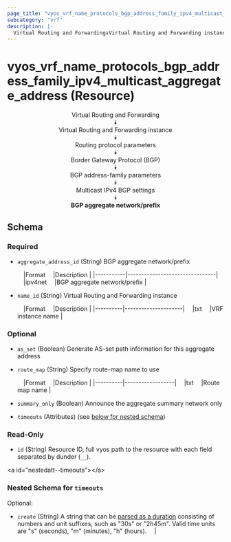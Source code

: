 ```yaml
---
page_title: "vyos_vrf_name_protocols_bgp_address_family_ipv4_multicast_aggregate_address Resource - vyos"
subcategory: "vrf"
description: |- 
  Virtual Routing and Forwarding⯯Virtual Routing and Forwarding instance⯯Routing protocol parameters⯯Border Gateway Protocol (BGP)⯯BGP address-family parameters⯯Multicast IPv4 BGP settings⯯BGP aggregate network/prefix
---
```


# vyos_vrf_name_protocols_bgp_address_family_ipv4_multicast_aggregate_address (Resource)
<center>

Virtual Routing and Forwarding  
⯯  
Virtual Routing and Forwarding instance  
⯯  
Routing protocol parameters  
⯯  
Border Gateway Protocol (BGP)  
⯯  
BGP address-family parameters  
⯯  
Multicast IPv4 BGP settings  
⯯  
**BGP aggregate network/prefix**


</center>

## Schema

### Required

- `aggregate_address_id` (String) BGP aggregate network/prefix

    &emsp;|Format   &emsp;|Description                   |
    |-----------|--------------------------------|
    &emsp;|ipv4net  &emsp;|BGP aggregate network/prefix  |
- `name_id` (String) Virtual Routing and Forwarding instance

    &emsp;|Format  &emsp;|Description        |
    |----------|---------------------|
    &emsp;|txt     &emsp;|VRF instance name  |

### Optional

- `as_set` (Boolean) Generate AS-set path information for this aggregate address
- `route_map` (String) Specify route-map name to use

    &emsp;|Format  &emsp;|Description     |
    |----------|------------------|
    &emsp;|txt     &emsp;|Route map name  |
- `summary_only` (Boolean) Announce the aggregate summary network only
- `timeouts` (Attributes) (see [below for nested schema](#nestedatt--timeouts))

### Read-Only

- `id` (String) Resource ID, full vyos path to the resource with each field separated by dunder (`__`).

&lt;a id=&#34;nestedatt--timeouts&#34;&gt;&lt;/a&gt;
### Nested Schema for `timeouts`

Optional:

- `create` (String) A string that can be [parsed as a duration](https://pkg.go.dev/time#ParseDuration) consisting of numbers and unit suffixes, such as &#34;30s&#34; or &#34;2h45m&#34;. Valid time units are &#34;s&#34; (seconds), &#34;m&#34; (minutes), &#34;h&#34; (hours).  &emsp;|
